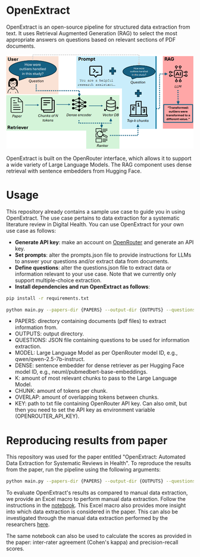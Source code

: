 # OpenExtract

OpenExtract is an open-source pipeline for structured data extraction from text. It uses Retrieval Augmented Generation (RAG) to select the most appropriate answers on questions based on relevant sections of PDF documents. 

![Alt text](images/openextract.png)


OpenExtract is built on the OpenRouter interface, which allows it to support a wide variety of Large Language Models. The RAG component uses dense retrieval with sentence embedders from Hugging Face.

# Usage
This repository already contains a sample use case to guide you in using OpenExtract. The use case pertains to data extraction for a systematic literature review in Digital Health. You can use OpenExtract for your own use case as follows:

- **Generate API key**: make an account on [OpenRouter](https://openrouter.ai/) and generate an API key.
- **Set prompts**: alter the prompts.json file to provide instructions for LLMs to answer your questions and/or extract data from documents.
- **Define questions**: alter the questions.json file to extract data or information relevant to your use case. Note that we currently only support multiple-choice extraction. 
- **Install dependencies and run OpenExtract as follows**:

```bash
pip install -r requirements.txt
```

```bash
python main.py --papers-dir {PAPERS} --output-dir {OUTPUTS} --questions-file {QUESTIONS} --model {MODEL} --dense-model {DENSE} --top-k {K} --chunk-tokens {CHUNK} --chunk-overlap {OVERLAP} --api-key-file {KEY} 
```

- PAPERS: directory containing documents (pdf files) to extract information from.
- OUTPUTS: output directory.
- QUESTIONS: JSON file containing questions to be used for information extraction.
- MODEL: Large Language Model as per OpenRouter model ID, e.g., qwen/qwen-2.5-7b-instruct.
- DENSE: sentence embedder for dense retriever as per Hugging Face model ID, e.g., neuml/pubmedbert-base-embeddings. 
- K: amount of most relevant chunks to pass to the Large Language Model.
- CHUNK: amount of tokens per chunk.
- OVERLAP: amount of overlapping tokens between chunks.
- KEY: path to txt file containing OpenRouter API key. Can also omit, but then you need to set the API key as environment variable (OPENROUTER_API_KEY). 



# Reproducing results from paper
This repository was used for the paper entitled "OpenExtract: Automated Data Extraction for Systematic Reviews in Health". To reproduce the results from the paper, run the pipeline using the following arguments:

```bash
python main.py --papers-dir {PAPERS} --output-dir {OUTPUTS} --questions-file {QUESTIONS} --model {MODEL} --dense-model neuml/pubmedbert-base-embeddings --top-k 3 --chunk-tokens 1000 --chunk-overlap 500 --api-key-file {KEY} --random-subset 50 --random-seed 42 --stop-after-n-papers 10
```

To evaluate OpenExtract's results as compared to manual data extraction, we provide an Excel macro to perform manual data extraction. Follow the instructions in the [notebook](evaluation.ipynb). This Excel macro also provides more insight into which data extraction is considered in the paper. This can also be investigated through the manual data extraction performed by the researchers [here](./manual_extraction/).

The same notebook can also be used to calculate the scores as provided in the paper: inter-rater agreement (Cohen's kappa) and precision-recall scores.
